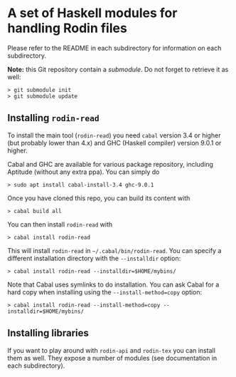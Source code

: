 # A set of Haskell modules for handling Rodin files

Please refer to the README in each subdirectory for information on each
subdirectory.

**Note:** this Git repository contain a _submodule_. Do not forget to retrieve it as well:
```
> git submodule init
> git submodule update
```


## Installing `rodin-read`

To install the main tool (`rodin-read`) you need `cabal` version 3.4 or higher (but probably lower than 4.x) and GHC (Haskell compiler) version 9.0.1 or higher.

Cabal and GHC are available for various package repository, including Aptitude (without any extra ppa). You can simply do
```
> sudo apt install cabal-install-3.4 ghc-9.0.1
```

Once you have cloned this repo, you can build its content with
```
> cabal build all
```

You can then install `rodin-read` with
```
> cabal install rodin-read
```

This will install `rodin-read` in `~/.cabal/bin/rodin-read`. You can specify a different installation directory with the `--installdir` option:
```
> cabal install rodin-read --installdir=$HOME/mybins/
```

Note that Cabal uses symlinks to do installation. You can ask Cabal for a hard copy when installing using the `--install-method=copy` option:
```
> cabal install rodin-read --install-method=copy --installdir=$HOME/mybins/
```


## Installing libraries

If you want to play around with `rodin-api` and `rodin-tex` you can install them as well. They expose a number of modules (see documentation in each subdirectory).




